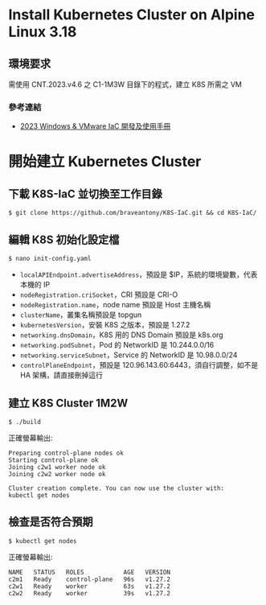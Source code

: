 # Install Kubernetes Cluster on Alpine Linux 3.18

## 環境要求

需使用 CNT.2023.v4.6 之 C1-1M3W 目錄下的程式，建立 K8S 所需之 VM

### 參考連結
- [2023 Windows & VMware IaC 開發及使用手冊](https://hackmd.io/@QI-AN/iac)

# 開始建立 Kubernetes Cluster

## 下載 K8S-IaC 並切換至工作目錄
```
$ git clone https://github.com/braveantony/K8S-IaC.git && cd K8S-IaC/
```

## 編輯 K8S 初始化設定檔

```
$ nano init-config.yaml
```

- `localAPIEndpoint.advertiseAddress`，預設是 $IP，系統的環境變數，代表本機的 IP
- `nodeRegistration.criSocket`，CRI 預設是 CRI-O
- `nodeRegistration.name`，node name 預設是 Host 主機名稱
- `clusterName`，叢集名稱預設是 topgun
- `kubernetesVersion`，安裝 K8S 之版本，預設是 1.27.2
- `networking.dnsDomain`，K8S 用的 DNS Domain 預設是 k8s.org
- `networking.podSubnet`，Pod 的 NetworkID 是 10.244.0.0/16
- `networking.serviceSubnet`，Service 的 NetworkID 是 10.98.0.0/24
- `controlPlaneEndpoint`，預設是 120.96.143.60:6443，須自行調整，如不是 HA 架構，請直接刪掉這行

## 建立 K8S Cluster 1M2W

```
$ ./build
```

正確螢幕輸出:
```
Preparing control-plane nodes ok
Starting control-plane ok
Joining c2w1 worker node ok
Joining c2w2 worker node ok

Cluster creation complete. You can now use the cluster with:
kubectl get nodes
```

## 檢查是否符合預期

```
$ kubectl get nodes
```

正確螢幕輸出:
```
NAME   STATUS   ROLES           AGE   VERSION
c2m1   Ready    control-plane   96s   v1.27.2
c2w1   Ready    worker          63s   v1.27.2
c2w2   Ready    worker          39s   v1.27.2
```
